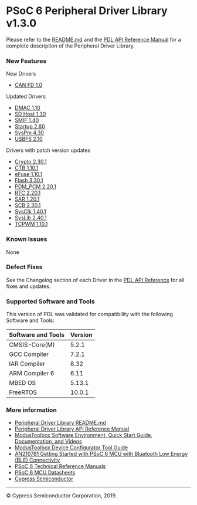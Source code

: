 # PSoC 6 Peripheral Driver Library v1.3.0

Please refer to the [README.md](./README.md) and the [PDL API Reference Manual](https://cypresssemiconductorco.github.io/psoc6pdl/pdl_api_reference_manual/html/index.html) for a complete description of the Peripheral Driver Library.

### New Features
New Drivers
* [CAN FD 1.0](https://cypresssemiconductorco.github.io/psoc6pdl/pdl_api_reference_manual/html/group__group__canfd.html)

Updated Drivers
* [DMAC 1.10](https://cypresssemiconductorco.github.io/psoc6pdl/pdl_api_reference_manual/html/group__group__dmac.html)
* [SD Host 1.30](https://cypresssemiconductorco.github.io/psoc6pdl/pdl_api_reference_manual/html/group__group__sd__host.html)
* [SMIF 1.40](https://cypresssemiconductorco.github.io/psoc6pdl/pdl_api_reference_manual/html/group__group__smif.html)
* [Startup 2.60](https://cypresssemiconductorco.github.io/psoc6pdl/pdl_api_reference_manual/html/group__group__system__config.html)
* [SysPm 4.30](https://cypresssemiconductorco.github.io/psoc6pdl/pdl_api_reference_manual/html/group__group__syspm.html)
* [USBFS 2.10](https://cypresssemiconductorco.github.io/psoc6pdl/pdl_api_reference_manual/html/group__group__usbfs__dev__drv.html)

Drivers with patch version updates
* [Crypto 2.30.1](https://cypresssemiconductorco.github.io/psoc6pdl/pdl_api_reference_manual/html/group__group__crypto.html)
* [CTB 1.10.1](https://cypresssemiconductorco.github.io/psoc6pdl/pdl_api_reference_manual/html/group__group__ctb.html)
* [eFuse 1.10.1](https://cypresssemiconductorco.github.io/psoc6pdl/pdl_api_reference_manual/html/group__group__efuse.html)
* [Flash 3.30.1](https://cypresssemiconductorco.github.io/psoc6pdl/pdl_api_reference_manual/html/group__group__flash.html)
* [PDM_PCM 2.20.1](https://cypresssemiconductorco.github.io/psoc6pdl/pdl_api_reference_manual/html/group__group__pdm__pcm.html)
* [RTC 2.20.1](https://cypresssemiconductorco.github.io/psoc6pdl/pdl_api_reference_manual/html/group__group__rtc.html)
* [SAR 1.20.1](https://cypresssemiconductorco.github.io/psoc6pdl/pdl_api_reference_manual/html/group__group__sar.html)
* [SCB 2.30.1](https://cypresssemiconductorco.github.io/psoc6pdl/pdl_api_reference_manual/html/group__group__scb.html)
* [SysClk 1.40.1](https://cypresssemiconductorco.github.io/psoc6pdl/pdl_api_reference_manual/html/group__group__sysclk.html)
* [SysLib 2.40.1](https://cypresssemiconductorco.github.io/psoc6pdl/pdl_api_reference_manual/html/group__group__syslib.html)
* [TCPWM 1.10.1](https://cypresssemiconductorco.github.io/psoc6pdl/pdl_api_reference_manual/html/group__group__tcpwm.html)

### Known Issues
None

### Defect Fixes
See the Changelog section of each Driver in the [PDL API Reference](https://cypresssemiconductorco.github.io/psoc6pdl/pdl_api_reference_manual/html/modules.html) for all fixes and updates.

### Supported Software and Tools
This version of PDL was validated for compatibility with the following Software and Tools:

| Software and Tools                                      | Version      |
| :---                                                    | :----        |
| CMSIS-Core(M)                                           | 5.2.1        |
| GCC Compiler                                            | 7.2.1        |
| IAR Compiler                                            | 8.32         |
| ARM Compiler 6                                          | 6.11         |
| MBED OS                                                 | 5.13.1       |
| FreeRTOS                                                | 10.0.1       |

### More information
* [Peripheral Driver Library README.md](./README.md)
* [Peripheral Driver Library API Reference Manual](https://cypresssemiconductorco.github.io/psoc6pdl/pdl_api_reference_manual/html/index.html)
* [ModusToolbox Software Environment, Quick Start Guide, Documentation, and Videos](https://www.cypress.com/products/modustoolbox-software-environment)
* [ModusToolbox Device Configurator Tool Guide](https://www.cypress.com/ModusToolboxDeviceConfig)
* [AN210781 Getting Started with PSoC 6 MCU with Bluetooth Low Energy (BLE) Connectivity](http://www.cypress.com/an210781)
* [PSoC 6 Technical Reference Manuals](https://www.cypress.com/search/all/PSoC%206%20Technical%20Reference%20Manual?f%5b0%5d=meta_type%3Atechnical_documents&f%5b1%5d=resource_meta_type%3A583)
* [PSoC 6 MCU Datasheets](https://www.cypress.com/search/all?f%5b0%5d=meta_type%3Atechnical_documents&f%5b1%5d=resource_meta_type%3A575&f%5b2%5d=field_related_products%3A114026)
* [Cypress Semiconductor](http://www.cypress.com)
  
---
© Cypress Semiconductor Corporation, 2019.
